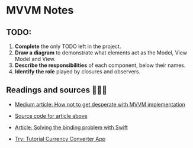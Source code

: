 #  MVVM Notes

## TODO:

1. **Complete** the only TODO left in the project.
1. **Draw a diagram** to demonstrate what elements act as the Model, View Model and View.
1. **Describe the responsibilities** of each component, below their names.
1. **Identify the role** played by closures and observers.

## Readings and sources 👩🏻‍💻

- [Medium article: How not to get desperate with MVVM implementation](https://medium.com/flawless-app-stories/how-to-use-a-model-view-viewmodel-architecture-for-ios-46963c67be1b)

- [Source code for article above](https://github.com/koromiko/Tutorial/tree/master/MVVMPlayground/MVVMPlayground)

- [Article: Solving the binding problem with Swift](http://five.agency/solving-the-binding-problem-with-swift/)

- [Try: Tutorial Currency Converter App](https://benoitpasquier.com/ios-swift-mvvm-pattern/)
